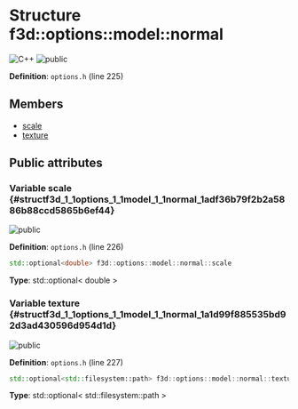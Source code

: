 # Structure f3d::options::model::normal

![][C++]
![][public]

**Definition**: `options.h` (line 225)





## Members

* [scale](structf3d_1_1options_1_1model_1_1normal.md#structf3d_1_1options_1_1model_1_1normal_1adf36b79f2b2a5886b88ccd5865b6ef44)
* [texture](structf3d_1_1options_1_1model_1_1normal.md#structf3d_1_1options_1_1model_1_1normal_1a1d99f885535bd92d3ad430596d954d1d)

## Public attributes

### Variable scale {#structf3d_1_1options_1_1model_1_1normal_1adf36b79f2b2a5886b88ccd5865b6ef44}

![][public]

**Definition**: `options.h` (line 226)


```cpp
std::optional<double> f3d::options::model::normal::scale
```








**Type**: std::optional< double >



### Variable texture {#structf3d_1_1options_1_1model_1_1normal_1a1d99f885535bd92d3ad430596d954d1d}

![][public]

**Definition**: `options.h` (line 227)


```cpp
std::optional<std::filesystem::path> f3d::options::model::normal::texture
```








**Type**: std::optional< std::filesystem::path >



[public]: https://img.shields.io/badge/-public-brightgreen (public)
[C++]: https://img.shields.io/badge/language-C%2B%2B-blue (C++)
[protected]: https://img.shields.io/badge/-protected-yellow (protected)
[const]: https://img.shields.io/badge/-const-lightblue (const)
[static]: https://img.shields.io/badge/-static-lightgrey (static)
[private]: https://img.shields.io/badge/-private-red (private)
